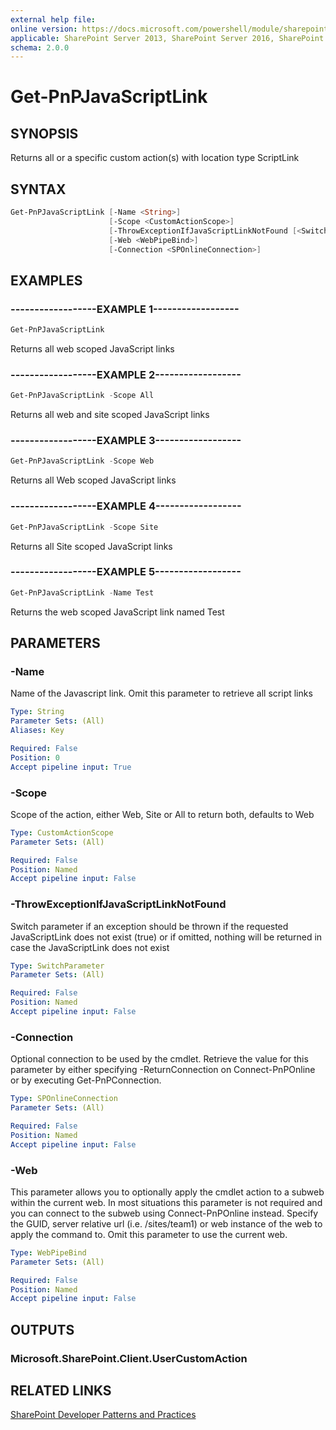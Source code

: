 ```yaml
---
external help file:
online version: https://docs.microsoft.com/powershell/module/sharepoint-pnp/get-pnpjavascriptlink
applicable: SharePoint Server 2013, SharePoint Server 2016, SharePoint Server 2019, SharePoint Online
schema: 2.0.0
---
```


# Get-PnPJavaScriptLink

## SYNOPSIS
Returns all or a specific custom action(s) with location type ScriptLink

## SYNTAX 

```powershell
Get-PnPJavaScriptLink [-Name <String>]
                      [-Scope <CustomActionScope>]
                      [-ThrowExceptionIfJavaScriptLinkNotFound [<SwitchParameter>]]
                      [-Web <WebPipeBind>]
                      [-Connection <SPOnlineConnection>]
```

## EXAMPLES

### ------------------EXAMPLE 1------------------
```powershell
Get-PnPJavaScriptLink
```

Returns all web scoped JavaScript links

### ------------------EXAMPLE 2------------------
```powershell
Get-PnPJavaScriptLink -Scope All
```

Returns all web and site scoped JavaScript links

### ------------------EXAMPLE 3------------------
```powershell
Get-PnPJavaScriptLink -Scope Web
```

Returns all Web scoped JavaScript links

### ------------------EXAMPLE 4------------------
```powershell
Get-PnPJavaScriptLink -Scope Site
```

Returns all Site scoped JavaScript links

### ------------------EXAMPLE 5------------------
```powershell
Get-PnPJavaScriptLink -Name Test
```

Returns the web scoped JavaScript link named Test

## PARAMETERS

### -Name
Name of the Javascript link. Omit this parameter to retrieve all script links

```yaml
Type: String
Parameter Sets: (All)
Aliases: Key

Required: False
Position: 0
Accept pipeline input: True
```

### -Scope
Scope of the action, either Web, Site or All to return both, defaults to Web

```yaml
Type: CustomActionScope
Parameter Sets: (All)

Required: False
Position: Named
Accept pipeline input: False
```

### -ThrowExceptionIfJavaScriptLinkNotFound
Switch parameter if an exception should be thrown if the requested JavaScriptLink does not exist (true) or if omitted, nothing will be returned in case the JavaScriptLink does not exist

```yaml
Type: SwitchParameter
Parameter Sets: (All)

Required: False
Position: Named
Accept pipeline input: False
```

### -Connection
Optional connection to be used by the cmdlet. Retrieve the value for this parameter by either specifying -ReturnConnection on Connect-PnPOnline or by executing Get-PnPConnection.

```yaml
Type: SPOnlineConnection
Parameter Sets: (All)

Required: False
Position: Named
Accept pipeline input: False
```

### -Web
This parameter allows you to optionally apply the cmdlet action to a subweb within the current web. In most situations this parameter is not required and you can connect to the subweb using Connect-PnPOnline instead. Specify the GUID, server relative url (i.e. /sites/team1) or web instance of the web to apply the command to. Omit this parameter to use the current web.

```yaml
Type: WebPipeBind
Parameter Sets: (All)

Required: False
Position: Named
Accept pipeline input: False
```

## OUTPUTS

### Microsoft.SharePoint.Client.UserCustomAction

## RELATED LINKS

[SharePoint Developer Patterns and Practices](https://aka.ms/sppnp)